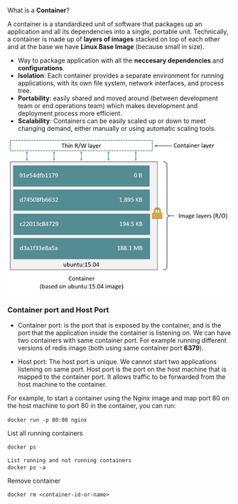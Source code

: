 
What is a **Container**? 

A container is a standardized unit of software that packages up an application and all its dependencies into a single, portable unit. Technically, a container is made up of **layers of images** stacked on top of each other and at the base we have **Linux Base Image** (because small in size).

* Way to package application with all the **neccesary dependencies** and **configurations**.
* **Isolation**: Each container provides a separate environment for running applications, with its own file system, network interfaces, and process tree.
* **Portability**: easily shared and moved around (between development team or end operations team) which makes development and deployment process more efficient. 
* **Scalability**: Containers can be easily scaled up or down to meet changing demand, either manually or using automatic scaling tools.

![Screenshot](container-layers.jpg)



### Container port and Host Port

-   Container port: is the port that is exposed by the container, and is the port that the application inside the container is listening on. We can have two containers with same container port. For example running different versions of redis image (both using same container port **6379**).

-   Host port: The host port is unique. We cannot start two applications listening on same port. Host port is the port on the host machine that is mapped to the container port. It allows traffic to be forwarded from the host machine to the container. 

For example, to start a container using the Nginx image and map port 80 on the host machine to port 80 in the container, you can run:

`docker run -p 80:80 nginx`


List all running containers
```
docker ps
```
	List running and not running containers
	docker ps -a


Remove container
```
docker rm <container-id-or-name>
```